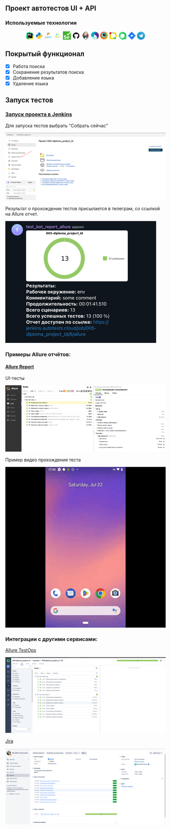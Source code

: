 ## Проект автотестов  UI + API 

<!-- Технологии -->

### Используемые технологии
<p  align="center">
  <code><img width="5%" title="Pycharm" src="images/logo_stacks/pycharm.png"></code>
  <code><img width="5%" title="Python" src="images/logo_stacks/python.png"></code>
  <code><img width="5%" title="Pytest" src="images/logo_stacks/pytest.png"></code>
  <code><img width="5%" title="Selene" src="images/logo_stacks/selene.png"></code>
  <code><img width="5%" title="Selenium" src="images/logo_stacks/selenium.png"></code>
  <code><img width="5%" title="GitHub" src="images/logo_stacks/github.png"></code>
  <code><img width="5%" title="Jenkins" src="images/logo_stacks/jenkins.png"></code>
  <code><img width="5%" title="Appium" src="images/logo_stacks/appium.png"></code>
  <code><img width="5%" title="Browserstack" src="images/logo_stacks/browserstack.png"></code>
  <code><img width="5%" title="Allure Report" src="images/logo_stacks/allure_report.png"></code>
  <code><img width="5%" title="Allure TestOps" src="images/logo_stacks/allure_testops.png"></code>
  <code><img width="5%" title="Jira" src="images/logo_stacks/jira.png"></code>
  <code><img width="5%" title="Telegram" src="images/logo_stacks/tg.png"></code>
</p>


<!-- Тест кейсы -->

## Покрытый функционал

- [x] Работа поиска
- [x] Сохранение результатов поиска
- [x] Добавление языка
- [x] Удаление языка 

## Запуск тестов

### [Запуск проекта в Jenkins](https://jenkins.autotests.cloud/)

Для запуска тестов выбрать "Собрать сейчас"

![Jenkins](/images/screenshot/jenkins.png)

Результат о прохождении тестов присылается в телеграм, со ссылкой на Allure отчет.

![Telegram](/images/screenshot/teleg.png)

### __Примеры Allure отчётов:__ 

#### [Allure Report](https://jenkins.autotests.cloud/job/005-diploma_project_ld/8/allure/)

UI-тесты

![Allure UI](/images/screenshot/ui.png)


Пример видео прохождения теста

![Allure vid](/images/screenshot/video_test.gif)

### __Интеграции с другими сервисами:__ 
[Allure TestOps](https://allure.autotests.cloud/launch/26950/tree?treeId=6826&search=)

![Allure TestOps](/images/screenshot/allureTestOps.png)

[Jira](https://jira.autotests.cloud/browse/HOMEWORK-783)

![Allure TestOps](/images/screenshot/jira.png)
